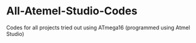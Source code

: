 # All-Atemel-Studio-Codes
Codes for all projects tried out using ATmega16 (programmed using Atmel Studio)

